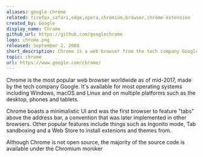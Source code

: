 ```yaml
---
aliases: google-chrome
related: firefox,safari,edge,opera,chromium,browser,chrome-extension
created_by: Google
display_name: Chrome
github_url: https://github.com/googlechrome
logo: chrome.png
released: September 2, 2008
short_description: Chrome is a web browser from the tech company Google.
topic: chrome
url: https://www.google.com/chrome/
---
```


Chrome is the most popular web browser worldwide as of mid-2017, made by the tech company Google. It's available for most operating systems including Windows, macOS and Linux and on multiple platforms such as the desktop, phones and tablets.

Chrome boasts a minimalistic UI and was the first browser to feature "tabs" above the address bar, a convention that was later implemented in other browsers. Other popular features include things such as Ingonito mode, Tab sandboxing and a Web Store to install extenions and themes from.

Although Chrome is not open source, the majority of the source code is available under the Chromium moniker 
